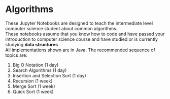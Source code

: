 # Algorithms
These Jupyter Notebooks are designed to teach the intermediate level computer science student about common algorithms.<br>
These notebooks assume that you know how to code and have passed your introduction to computer science course and have studied or is currently studying <b>data structures</b><br>
All implementations shown are in Java.
The recommended sequence of topics are: <br>
<ol>
  <li>Big O Notation (1 day)</li>
  <li>Search Algorithms (1 day)</li>
  <li>Insertion and Selection Sort (1 day)</li>
  <li>Recursion (1 week)</li>
  <li>Merge Sort (1 week)</li>
  <li>Quick Sort (1 week)</li>
</ol>
